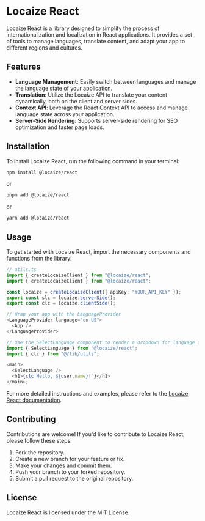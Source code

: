 # Locaize React

Locaize React is a library designed to simplify the process of internationalization and localization in React applications. It provides a set of tools to manage languages, translate content, and adapt your app to different regions and cultures.

## Features

- **Language Management**: Easily switch between languages and manage the language state of your application.
- **Translation**: Utilize the Locaize API to translate your content dynamically, both on the client and server sides.
- **Context API**: Leverage the React Context API to access and manage language state across your application.
- **Server-Side Rendering**: Supports server-side rendering for SEO optimization and faster page loads.

## Installation

To install Locaize React, run the following command in your terminal:

```bash
npm install @locaize/react
```

or

```bash
pnpm add @locaize/react
```

or

```bash
yarn add @locaize/react
```

## Usage

To get started with Locaize React, import the necessary components and functions from the library:

```typescript
// utils.ts
import { createLocaizeClient } from "@locaize/react";
import { createLocaizeClient } from "@locaize/react";

const locaize = createLocaizeClient({ apiKey: "YOUR_API_KEY" });
export const slc = locaize.serverSide();
export const clc = locaize.clientSide();
```

```typescript
// Wrap your app with the LanguageProvider
<LanguageProvider language="en-US">
  <App />
</LanguageProvider>
```

```typescript
// Use the SelectLanguage component to render a dropdown for language selection
import { SelectLanguage } from "@locaize/react";
import { clc } from "@/lib/utils";

<main>
  <SelectLanguage />
  <h1>{clc`Hello, ${user.name}!`}</h1>
</main>;
```

For more detailed instructions and examples, please refer to the [Locaize React documentation](https://github.com/teceer/locaize-react#readme).

## Contributing

Contributions are welcome! If you'd like to contribute to Locaize React, please follow these steps:

1. Fork the repository.
2. Create a new branch for your feature or fix.
3. Make your changes and commit them.
4. Push your branch to your forked repository.
5. Submit a pull request to the original repository.

## License

Locaize React is licensed under the MIT License.

